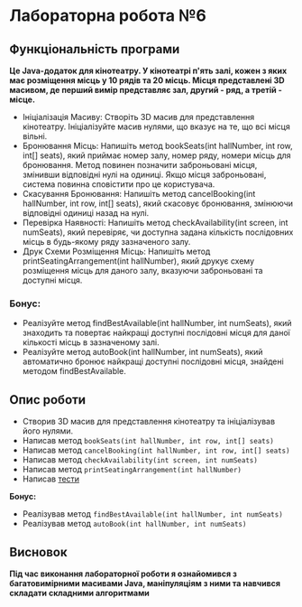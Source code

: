 # Лабораторна робота №6

## Функціональність програми

**Це Java-додаток для кінотеатру. У кінотеатрі п'ять залі, кожен з яких має розміщення місць у 10 рядів та 20 місць.
Місця представлені 3D масивом, де перший вимір представляє зал, другий - ряд, а третій - місце.**

- Ініціалізація Масиву: Створіть 3D масив для представлення кінотеатру. Ініціалізуйте масив нулями, що вказує на те, що всі місця вільні.
- Бронювання Місць: Напишіть метод bookSeats(int hallNumber, int row, int[] seats), який приймає номер залу, номер ряду, номери місць для бронювання. Метод повинен позначити заброньовані місця, змінивши відповідні нулі на одиниці. Якщо місця заброньовані, система повинна сповістити про це користувача.
- Скасування Бронювання: Напишіть метод cancelBooking(int hallNumber, int row, int[] seats), який скасовує бронювання, змінюючи відповідні одиниці назад на нулі.
- Перевірка Наявності: Напишіть метод checkAvailability(int screen, int numSeats), який перевіряє, чи доступна задана кількість послідовних місць в будь-якому ряду зазначеного залу.
- Друк Схеми Розміщення Місць: Напишіть метод printSeatingArrangement(int hallNumber), який друкує схему розміщення місць для даного залу, вказуючи заброньовані та доступні місця.
### Бонус: ###
- Реалізуйте метод findBestAvailable(int hallNumber, int numSeats), який знаходить та повертає найкращі доступні послідовні місця для даної кількості місць в зазначеному залі.
- Реалізуйте метод autoBook(int hallNumber, int numSeats), який автоматично бронює найкращі доступні послідовні місця, знайдені методом findBestAvailable.

## Опис роботи

- Створив 3D масив для представлення кінотеатру та ініціалізував його нулями.
- Написав метод `bookSeats(int hallNumber, int row, int[] seats)`
- Написав метод `cancelBooking(int hallNumber, int row, int[] seats)`
- Написав метод `checkAvailability(int screen, int numSeats)`
- Написав метод `printSeatingArrangement(int hallNumber)`
- Написав [тести](src/test/java/CinemaTests.java)

**Бонус:**

- Реалізував метод `findBestAvailable(int hallNumber, int numSeats)`
- Реалізував метод `autoBook(int hallNumber, int numSeats)`

## Висновок

**Під час виконання лабораторної роботи я ознайомився з багатовимірними масивами Java, маніпуляціям з ними та навчився складати складними алгоритмами**